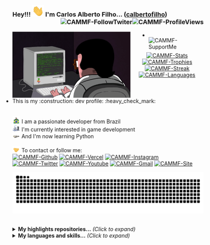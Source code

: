 ### Hey!!! [<img alt="CAMMF-Hello" height="30" src="https://github.com/calbertofilho/calbertofilho/blob/main/assets/images/gifs/Hey!.gif" />](https://github.com/calbertofilho) I'm Carlos Alberto Filho... ([calbertofilho](https://github.com/calbertofilho)) [<img src="https://komarev.com/ghpvc/?username=calbertofilho&label=views&color=0e75b6&style=plastic" alt="CAMMF-ProfileViews" height="18" align="right" target="_blank" />](https://github.com/calbertofilho)<br />[<img src="https://img.shields.io/twitter/follow/CFilhoCE?color=0e75b6&label=followers&logo=twitter&style=plastic" alt="CAMMF-FollowTwiter" height="18" align="right" target="_blank" />](https://twitter.com/CFilhoCE)<br />
<div style="width: 100%; margin: 0 auto;">
  <div style="float: right; max-width: 200px; display: list-item; margin: 0 auto;">

  [<img src="https://cdn.buymeacoffee.com/buttons/v2/default-yellow.png" alt="CAMMF-SupportMe" width="145" height="40" align="right" target="_blank" />](https://www.buymeacoffee.com/calbertofilho)
  </div>
  <div style="float: left; font-size: 0; display: inline-block;; margin: 0 auto; background-color: blue;min-width: 250px;">

  [<img src="https://github.com/calbertofilho/calbertofilho/blob/main/assets/images/gifs/developer.gif" alt="CAMMF-Developer" height="174" align="left" target="_blank" />](https://github.com/calbertofilho)
  </div>
  <div style="float: left; display: list-item; margin: 0 auto;">
    This is my :construction: dev profile: :heavy_check_mark:<br /><br />

  [<img alt="CAMMF-Brazil" width="20" src="https://github.com/calbertofilho/calbertofilho/blob/main/assets/images/gifs/Brasil.gif" />](https://github.com/calbertofilho)
    I am a passionate developer from Brazil<br />
  [<img alt="CAMMF-Programming" width="20" src="https://github.com/calbertofilho/calbertofilho/blob/main/assets/images/gifs/Programming.gif" />](https://github.com/calbertofilho)
    I'm currently interested in game development<br />
  [<img alt="CAMMF-Learning" width="20" src="https://github.com/calbertofilho/calbertofilho/blob/main/assets/images/gifs/Learning.gif" />](https://github.com/calbertofilho)
    And I'm now learning Python<br /><br />
  [<img alt="CAMMF-Handshake" width="20" src="https://github.com/calbertofilho/calbertofilho/blob/main/assets/images/gifs/Handshake.gif" />](https://github.com/calbertofilho)
    To contact or follow me:<br />
  [<img src="https://img.shields.io/badge/Github-FFFFFF?style=flat-square&logo=github&logoColor=black" alt="CAMMF-Github" target="_blank" />](https://github.com/calbertofilho)
  [<img src="https://img.shields.io/badge/Vercel-000000?style=flat-square&logo=vercel&logoColor=white" alt="CAMMF-Vercel" target="_blank" />](https://vercel.com/calbertofilho)
  [<img src="https://img.shields.io/badge/Instagram-E4405F?style=flat-square&logo=instagram&logoColor=white" alt="CAMMF-Instagram" target="_blank" />](https://instagram.com/cfilhoce)
  [<img src="https://img.shields.io/badge/Twitter-1DA1F2?style=flat-square&logo=twitter&logoColor=white" alt="CAMMF-Twitter" target="_blank" />](https://twitter.com/CFilhoCE)
  [<img src="https://img.shields.io/badge/Youtube-FF0000?style=flat-square&logo=youtube&logoColor=white" alt="CAMMF-Youtube" target="_blank" />](https://www.youtube.com/channel/UCqzFzm1V9puvad_6Q0gvTRA)
  [<img src="https://img.shields.io/badge/Gmail-D14836?style=flat-square&logo=gmail&logoColor=white" alt="CAMMF-Gmail" target="_blank" />](mailto:carlos@lberto.eti.br)
  [<img src="https://img.shields.io/badge/Site-16192C?style=flat-square&logo=Qiskit&logoColor=white" alt="CAMMF-Site" target="_blank" />](http://www.carlosalberto.eti.br)
  <!--
    https://img.shields.io/badge/{TEXT}-{BADGE-BGCOLOR}?style={STYLE}&logo={LOGO-NAME}&logoColor={LOGO-COLOR}
      {TEXT} = Paste your badge text
      {BADGE-BGCOLOR} = Paste your hex color whithout "#" or name (brightgreen greenyellow green yellow orange red blue lightgrey success important critical informational inactive blueviolet)
      {STYLE} = for-the-badge (big badge) or flat-square (small badge)
      {LOGO-NAME} = Logo name from Simple Icon (https://simpleicons.org/)
      {LOGO-COLOR} = Same as BADGE-BGCOLOR
  -->
  </div>
</div>

##
<div align="center">

  [<img src="https://github-readme-stats.vercel.app/api?username=calbertofilho&show_icons=true&include_all_commits=true&count_private=true&theme=dark&hide_border=true&bg_color=00000000" alt="CAMMF-Stats" height="180em" target="_blank" />](https://github.com/calbertofilho)
  [<img src="https://github-profile-trophy.vercel.app/?username=calbertofilho&column=3&margin-w=15&margin-h=15&theme=onedark&no-bg=true&no-frame=true" alt="CAMMF-Trophies" height="180em" target="_blank" />](https://github.com/calbertofilho)<br/>
  [<img src="https://github-readme-streak-stats.herokuapp.com?user=calbertofilho&theme=dark&hide_border=true&bg_color=00000000" alt="CAMMF-Streak" height="180em" target="_blank" />](https://github.com/calbertofilho)
  [<img src="https://github-readme-stats.vercel.app/api/top-langs/?username=calbertofilho&langs_count=10&theme=dark&hide_border=true&bg_color=00000000&layout=compact" alt="CAMMF-Languages" height="170em" target="_blank" />](https://github.com/calbertofilho)
  [![Snake animation](https://github.com/calbertofilho/calbertofilho/blob/output/github-contribution-grid-snake.svg)](https://github.com/calbertofilho)

</div>

##
<div>
  <details>
    <summary>
      <b>My highlights repositories...</b> <i>(Click to expand)</i>
    </summary>

  [![SpaceShooter Card](https://github-readme-stats.vercel.app/api/pin/?username=calbertofilho&repo=SpaceShooter&theme=dark&hide_border=true&bg_color=00000000)](https://github.com/calbertofilho/SpaceShooter)
  [![FlapPythonBird Card](https://github-readme-stats.vercel.app/api/pin/?username=calbertofilho&repo=FlapPythonBird&theme=dark&hide_border=true&bg_color=00000000)](https://github.com/calbertofilho/FlapPythonBird)
  [![DynoDesertEndlessRun Card](https://github-readme-stats.vercel.app/api/pin/?username=calbertofilho&repo=DynoDesertEndlessRun&theme=dark&hide_border=true&bg_color=00000000)](https://github.com/calbertofilho/DynoDesertEndlessRun)
  [![SpaceInvadersClone Card](https://github-readme-stats.vercel.app/api/pin/?username=calbertofilho&repo=SpaceInvadersClone&theme=dark&hide_border=true&bg_color=00000000)](https://github.com/calbertofilho/SpaceInvadersClone)

  </details>
</div>

<div style="display: inline_block">
  <details>
    <summary>
      <b>My languages and skills...</b> <i>(Click to expand)</i>
    </summary>
    Servers:<br/>
    <a href="https://github.com/calbertofilho">
      <img align="center" alt="CAMMF-Apache" height="30" width="40" src="https://github.com/devicons/devicon/blob/master/icons/apache/apache-original.svg">
      <img align="center" alt="CAMMF-Nginx" height="30" width="40" src="https://github.com/devicons/devicon/blob/master/icons/nginx/nginx-original.svg">
      <img align="center" alt="CAMMF-Tomcat" height="30" width="40" src="https://github.com/devicons/devicon/blob/master/icons/tomcat/tomcat-original.svg">
      <img align="center" alt="CAMMF-WordPress" height="30" width="40" src="https://github.com/devicons/devicon/blob/master/icons/wordpress/wordpress-plain.svg">
    </a>
    <br/><br/>
    Languages:<br/>
    <a href="https://github.com/calbertofilho">
      <img align="center" alt="CAMMF-C" height="30" width="40" src="https://github.com/devicons/devicon/blob/master/icons/c/c-original.svg">
      <img align="center" alt="CAMMF-Cplusplus" height="30" width="40" src="https://github.com/devicons/devicon/blob/master/icons/cplusplus/cplusplus-original.svg">
      <img align="center" alt="CAMMF-Csharp" height="30" width="40" src="https://github.com/devicons/devicon/blob/master/icons/csharp/csharp-original.svg">
      <img align="center" alt="CAMMF-Java" height="30" width="40" src="https://github.com/devicons/devicon/blob/master/icons/java/java-original.svg">
      <img align="center" alt="CAMMF-Python" height="30" width="40" src="https://github.com/devicons/devicon/blob/master/icons/python/python-original.svg">
      <img align="center" alt="CAMMF-Css3" height="30" width="40" src="https://github.com/devicons/devicon/blob/master/icons/css3/css3-original.svg">
      <img align="center" alt="CAMMF-Html5" height="30" width="40" src="https://github.com/devicons/devicon/blob/master/icons/html5/html5-original.svg">
      <img align="center" alt="CAMMF-Javascript" height="30" width="40" src="https://github.com/devicons/devicon/blob/master/icons/javascript/javascript-original.svg">
      <img align="center" alt="CAMMF-Php" height="30" width="40" src="https://github.com/devicons/devicon/blob/master/icons/php/php-original.svg">
    </a>
    <br/><br/>
    DBMs:<br/>
    <a href="https://github.com/calbertofilho">
      <img align="center" alt="CAMMF-SqlServer" height="30" width="40" src="https://github.com/devicons/devicon/blob/master/icons/microsoftsqlserver/microsoftsqlserver-plain-wordmark.svg">
      <img align="center" alt="CAMMF-MongoDB" height="30" width="40" src="https://github.com/devicons/devicon/blob/master/icons/mongodb/mongodb-original-wordmark.svg">
      <img align="center" alt="CAMMF-MySQL" height="30" width="40" src="https://github.com/devicons/devicon/blob/master/icons/mysql/mysql-original-wordmark.svg">
      <img align="center" alt="CAMMF-Oracle" height="30" width="40" src="https://github.com/devicons/devicon/blob/master/icons/oracle/oracle-original.svg">
      <img align="center" alt="CAMMF-PostgreSql" height="30" width="40" src="https://github.com/devicons/devicon/blob/master/icons/postgresql/postgresql-original-wordmark.svg">
    </a>
    <br/><br/>
    OSes:<br/>
    <a href="https://github.com/calbertofilho">
      <img align="center" alt="CAMMF-Linux" height="30" width="40" src="https://github.com/devicons/devicon/blob/master/icons/linux/linux-original.svg">
      <img align="center" alt="CAMMF-Debian" height="30" width="40" src="https://github.com/devicons/devicon/blob/master/icons/debian/debian-original.svg">
      <img align="center" alt="CAMMF-Redhat" height="30" width="40" src="https://github.com/devicons/devicon/blob/master/icons/redhat/redhat-original.svg">
      <img align="center" alt="CAMMF-Ubuntu" height="30" width="40" src="https://github.com/devicons/devicon/blob/master/icons/ubuntu/ubuntu-plain.svg">
      <img align="center" alt="CAMMF-Unix" height="30" width="40" src="https://github.com/devicons/devicon/blob/master/icons/unix/unix-original.svg">
      <img align="center" alt="CAMMF-MsDos" height="30" width="40" src="https://github.com/devicons/devicon/blob/master/icons/msdos/msdos-original.svg">
      <img align="center" alt="CAMMF-Windows" height="30" width="40" src="https://github.com/devicons/devicon/blob/master/icons/windows8/windows8-original.svg">
    </a>
    <br/><br/>
    Apps:<br/>
    <a href="https://github.com/calbertofilho">
      <img align="center" alt="CAMMF-Bash" height="30" width="40" src="https://github.com/devicons/devicon/blob/master/icons/bash/bash-original.svg">
      <img align="center" alt="CAMMF-Gimp" height="30" width="40" src="https://github.com/devicons/devicon/blob/master/icons/gimp/gimp-original.svg">
      <img align="center" alt="CAMMF-Inkscape" height="30" width="40" src="https://github.com/devicons/devicon/blob/master/icons/inkscape/inkscape-original.svg">
      <img align="center" alt="CAMMF-Putty" height="30" width="40" src="https://github.com/devicons/devicon/blob/master/icons/putty/putty-original.svg">
      <img align="center" alt="CAMMF-Ssh" height="30" width="40" src="https://github.com/devicons/devicon/blob/master/icons/ssh/ssh-original-wordmark.svg">
      <img align="center" alt="CAMMF-Vim" height="30" width="40" src="https://github.com/devicons/devicon/blob/master/icons/vim/vim-original.svg">
    </a>
  </details>
</div>
